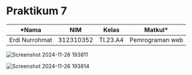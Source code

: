 # Praktikum 7
|*Nama|NIM|Kelas|Matkul*|
|----|---|-----|------|
|Erdi Nurrohmat|312310352|TI.23.A4|Pemrograman web |
![Screenshot 2024-11-26 193811](https://github.com/user-attachments/assets/c491946b-8a8f-4c19-b9ac-d9d998f432bd)

![Screenshot 2024-11-26 193814](https://github.com/user-attachments/assets/6a8903a0-4cee-4c31-901a-95d7c82528b6)

